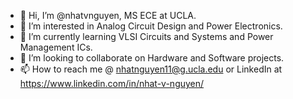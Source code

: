 - 👋 Hi, I’m @nhatvnguyen, MS ECE at UCLA.
- 👀 I’m interested in Analog Circuit Design and Power Electronics.
- 🌱 I’m currently learning VLSI Circuits and Systems and Power Management ICs.
- 💞️ I’m looking to collaborate on Hardware and Software projects.
- 📫 How to reach me @ nhatnguyen11@g.ucla.edu or LinkedIn at https://www.linkedin.com/in/nhat-v-nguyen/

<!---
nhatvnguyen/nhatvnguyen is a ✨ special ✨ repository because its `README.md` (this file) appears on your GitHub profile.
You can click the Preview link to take a look at your changes.
--->
